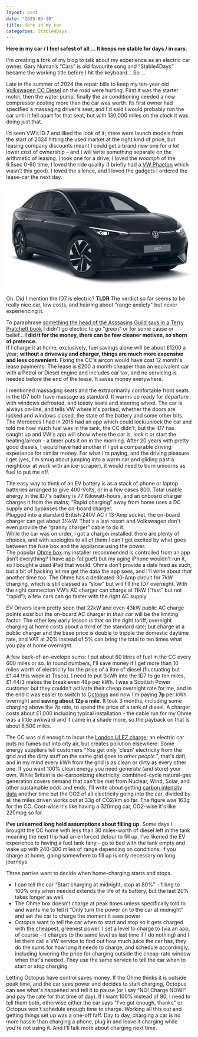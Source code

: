 ```yaml
---
layout: post
date: "2025-03-30"
title: Here in my car
categories: Stable4Days
---
```


**Here in my car / I feel safest of all ... It keeps me stable for days / in
cars.**

I'm creating a fork of my blog to talk about my experience as an electric car
owner. Gary Numan’s “Cars” is old favourite song and “Stable4Days” became the
working title before I hit the keyboard... So ...

Late in the summer of 2024 the repair bills to keep my ten-year old [Volkswagen
CC Diesel](https://en.wikipedia.org/wiki/Volkswagen_CC) on the road were hurting. First it was the starter motor, then the
water pump, finally the air conditioning needed a new compressor costing more
than the car was worth. Its first owner had specified a massaging driver's seat,
and I'd said I would probably run the car until it fell apart for that seat, but
with 130,000 miles on the clock it was doing just that.

I’d seen VW’s ID.7 and liked the look of it; there were launch models from the
start of 2024 hitting the used market at the right kind of price, but leasing
company discounts meant I could get a brand new one for *a lot* lower cost of
ownership – and I will write something separate on the arithmetic of leasing. I
took one for a drive, I loved the *woomph* of the 6.5sec 0-60 time, I loved the
ride quality (I briefly had a [VW
Phaeton](https://en.wikipedia.org/wiki/Volkswagen_Phaeton) which wasn’t this
good). I loved the silence, and I loved the gadgets I ordered the lease-car the
next day.

![Volkswagen ID7 in black](/assets/VW-NW.png)

Oh. Did I mention the ID7 is electric? **TLDR** The verdict so far seems to be
really nice car, low costs, and hearing about "range anxiety" but never
experiencing it.

To paraphrase [something the head of the Asssasins Guild says in a Terry
Pratchett
book](http://www.chrisjoneswriting.com/terry-pratchett-quotes/assassination1) I
didn't go electric to go "green" or for some cause or belief... **I did it for
the money, there can be few cleaner motives, so shorn of pretence.**  
If I charge it at home, exclusively, fuel savings alone will be about £1200 a
year; **without a driveway and charger, things are much more expensive and less
convenient.** Fixing the CC's aircon would have cost 12 month's lease payments.
The lease is £200 a month cheaper than an equivalent car with a Petrol or Diesel
engine and includes car tax, and no servicing is needed before the end of the
lease. It saves money everywhere.

I mentioned massaging seats and the extraorinarily comfortable front seats in
the ID7 both have massage as standard. It warms up ready for departure with
windows defrosted, and toasty seats and steering wheel. The car is always
on-line, and tells VW where it's parked, whether the doors are locked and
windows closed, the state of the battery and some other bits. The Mercedes I had
in 2015 had an app which could lock/unlock the car and told me how much fuel was
in the tank, the CC didn't; but the ID7 has caught up and VW's app will show
where the car is, lock it or start the heating/aircon - a timer puts it on in
the morning. After 20 years with pretty good diesels, I would have had another
if I got a comparable driving experience for similar money. For what I'm paying,
and the driving pleasure I get (yes, I'm smug about jumping into a warm car and
gliding past a neighbour at work with an ice-scraper), it would need to burn
unicorns as fuel to put me off.

The easy way to think of an EV battery is as a stack of phone or laptop
batteries arranged to give 400-Volts, or in a few cases 800. Total usable energy
in the ID7's battery is 77 Kilowatt-hours, and an onboard charger charges it
from the mains; “Rapid charging” away from home uses a DC supply and bypasses
the on-board charger.  
Plugged into a standard British 240V AC / 13-Amp socket, the on-board charger
can get about 3½kW. That's a last resort and Volkswagen don't even provide the
“granny charger” cable to do it.  
While the car was on order, I got a charger installed: there are plenty of
choices, and with apologies to all of them I can’t get excited by what goes
between the fuse box and the appliance using the power.  
The popular [Ohme box](https://ohme-ev.com/product/ohme-home-pro/) my installer
recommended is controlled from an app (isn’t everything? I have app-fatigue!) but
my aging iPhone wouldn’t run it, so I bought a used iPad that would. Ohme don’t
provide a data feed as such, but a bit of hacking let me get the data the app
sees, and I'll write about *that* another time too. The Ohme has a dedicated
30-Amp circuit for 7kW charging, which is still classed as “slow” but will fill
the ID7 overnight. With the right connection VW’s AC charger can charge at 11kW
(“fast” but not “rapid”); a few cars can go faster with the right AC supply.

EV Drivers learn pretty soon that 22kW and even 43kW public AC charge points
*exist* but the on-board AC charger in *their car* will be the limiting factor.
The other key early lesson is that on the right tariff, overnight charging at
home costs about a third of the standard rate; but charge at a public charger
and the base price is double to tripple the domestic daytime rate, and VAT at
20% instead of 5% can bring the total to ten times what you pay at home
overnight.

A few back-of-an-evelope sums: I put about 60 litres of fuel in the CC every 600
miles or so. In round numbers, I'll save money if I get more than 10 miles worth
of electricity for the price of a litre of diesel (fluctuating but £1.44 this
week at Tesco). I need to put 3kWh into the ID7 to go ten miles, £1.44/3 makes
the break even 48p per kWh. I was a Scottish Power customer but they couldn't
activate their cheap overnight rate for me, and in the end it was easier to
switch to [Octopus](https://share.octopus.energy/calm-wave-961) and now I'm
paying **7p** per kWh overnight and **saving about 12p a mile**. It took 3
months, including some charging above the 7p rate, to spend the price of a tank
of diesel. A charger costs about £1,000 including typical installation - the
cable run for my Ohme was a little awkward and it came in a shade more, so the
payback on that is about 8,500 miles.

The CC was old enough to incur the [London ULEZ
charge](https://tfl.gov.uk/modes/driving/ultra-low-emission-zone); an electric
car puts no fumes out into city air, but creates pollution elsewhere. Some
energy suppliers tell customers “*You* get only 'clean' electricity from the
grid and the dirty stuff on the same grid goes to *other people*.”, that's daft,
and in my mind every kWh from the grid is as clean or dirty as every other one.
If you want 100% clean energy you need generate (and store) your own. While Britain is
de-carbonizing electricity, combined-cycle natural-gas generation covers demand
that can't be met from Nuclear, Wind, Solar, and other sustainable odds and
ends. I'll write about getting [carbon intensity
data](https://grid.iamkate.com/) another time but the CO2 of all electricity
going into the car, divided by all the miles driven works out at 33g of CO2/km
so far. The figure was 163g for the CC. Cost-wise it's like having a 320mpg
car, CO2-wise it's like 220mpg so far.

**I've unlearned long held assumptions about filling up.** Some days I brought
the CC home with less than 30 miles-worth of diesel left in the tank meaning the
next trip had an enforced detour to fill up. I've likened the EV experience to
having a fuel tank fairy - go to bed with the tank empty and wake up with 240-300
miles of range depending on conditions; if you charge at home, going somewhere to fill up is only
necessary on long journeys.

Three parties want to decide when home-charging starts and stops.  
- I can tell the car “Start charging at midnight, stop at 80%” – filling to 100%
only when needed extends the life of its battery, but the last 20% takes longer
as well.  
- The Ohme box doesn’t charge at peak times unless specifically told to and
wants me to tell it “Only turn the power on to the car at midnight” and set the
car to charge the moment it sees power  
- Octopus want to tell the car when to start and stop so it gets charged with
the cheapest, greenest power. I set a level to charge to (via an app, of course - it charges to the same level 
as last time if I do nothing) and I let them call
a VW service to find out how much juice the car has, they do the sums for how
long it needs to charge, and schedule accordingly, including lowering the price
for charging outside the cheap-rate window when that's needed. They use the same
service to tell the car when to start or stop charging.

Letting Octopus have control saves money. If the Ohme thinks it is outside peak
time, and the car sees power and decides to start charging, Octopus can see what's happened and
tell it to pause (or I say “NO! Charge NOW!” and pay the rate for that time of
day). If I want 100% instead of 80, I need to tell them both, otherwise either
the car says “I’ve got enough, thanks” or Octopus won't schedule enough time to
charge. Working all this out and getting things set up was a one-off faff. Day to
day, charging a car is no more hassle than charging a phone, plug in and leave it
charging while you're not using it. And I'll talk more about charging next time.
